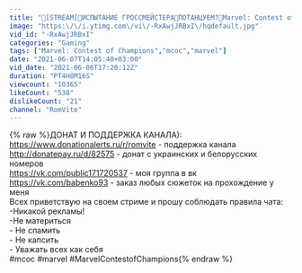 ```yaml
---
title: "💪[STREAM]💪ИСПЫТАНИЕ ГРОССМЕЙСТЕРА💪ПОТАНЦУЕМ?💪Marvel: Contest of Champions"
image: "https:\/\/i.ytimg.com\/vi\/-RxAwjJRBxI\/hqdefault.jpg"
vid_id: "-RxAwjJRBxI"
categories: "Gaming"
tags: ["Marvel: Contest of Champions","mcoc","marvel"]
date: "2021-06-07T14:05:40+03:00"
vid_date: "2021-06-06T17:20:12Z"
duration: "PT4H8M16S"
viewcount: "10365"
likeCount: "538"
dislikeCount: "21"
channel: "RomVite"
---
```

{% raw %}ДОНАТ И ПОДДЕРЖКА КАНАЛА):<br /><a rel="nofollow" target="blank" href="https://www.donationalerts.ru/r/romvite">https://www.donationalerts.ru/r/romvite</a> - поддержка канала<br /><a rel="nofollow" target="blank" href="http://donatepay.ru/d/82575">http://donatepay.ru/d/82575</a> - донат с украинских и белорусских номеров<br /><a rel="nofollow" target="blank" href="https://vk.com/public171720537">https://vk.com/public171720537</a> - моя группа в вк<br /><a rel="nofollow" target="blank" href="https://vk.com/babenko93">https://vk.com/babenko93</a> - заказ любых сюжеток на прохождение у меня<br />Всех приветствую на своем стриме и прошу соблюдать правила чата:<br />-Никакой рекламы!<br />-Не материться<br />- Не спамить<br />- Не капсить<br />- Уважать всех как себя<br />#mcoc #marvel #MarvelContestofChampions{% endraw %}
